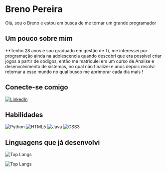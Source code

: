 # Breno Pereira
Olá, sou o Breno e estou em busca de me tornar um grande programador

## Um pouco sobre mim
**Tenho 28 anos e sou graduado em gestão de Ti, me interessei por programação ainda na adolescencia quando descobri que era possível criar jogos a partir de códigos, então me matriculei em um curso de Analise e desenvolvimento de sistemas, no qual não finalizei e anos depois resolvi retornar a esse mundo no qual busco me aprimorar cada dia mais !

## Conecte-se comigo
[![LinkedIn](https://img.shields.io/badge/LinkedIn-000?style=for-the-badge&logo=linkedin&logoColor=0E76A8)](https://www.linkedin.com/in/breno-pereira-3528bb20a/)

## Habilidades
![Python](https://img.shields.io/badge/Python-000?style=for-the-badge&logo=python)
![HTML5](https://img.shields.io/badge/HTML5-000?style=for-the-badge&logo=html5)
![Java](https://img.shields.io/badge/Java-000?style=for-the-badge&logo=java)
![CSS3](https://img.shields.io/badge/CSS3-000?style=for-the-badge&logo=css3&logoColor=264CE4)


## Linguagens que já desenvolvi
![Top Langs](https://github-readme-stats-git-masterrstaa-rickstaa.vercel.app/api/top-langs/?username=brenopeh&bg_color=000&border_color=30A3DC&title_color=E94D5F&text_color=FFF)


![Top Langs](https://github-readme-stats-git-masterrstaa-rickstaa.vercel.app/api/top-langs/?username=brenopeh&layout=compact&bg_color=000&border_color=30A3DC&title_color=E94D5F&text_color=FFF)

